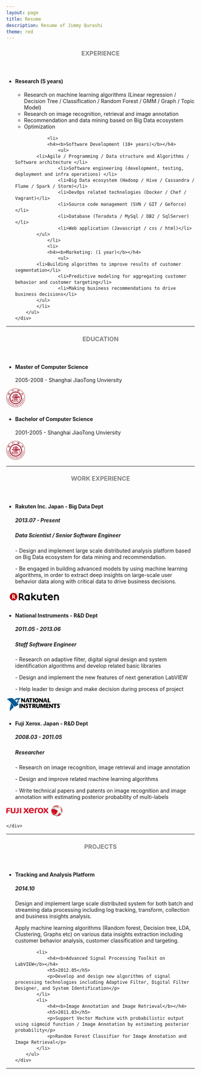 ```yaml
---
layout: page
title: Resume
description: Resume of Jimmy Qurashi
theme: red
---
```


<!-- Experience -->
<section class="row">
	<header class="col-md-3">
    <h3 style="text-transform:uppercase;color:gray">Experience</h3>
	</header>
	<div class="col-md-9">
	    <ul>
		<li>
                <h4><b>Research (5 years)</b></h4>
                    <ul> 
			<li>Research on machine learning algorithms (Linear regression / Decision Tree / Classification / Random Forest / GMM / Graph / Topic Model) </li>
                	<li>Research on image recognition, retrieval and image annotation</li>
                	<li>Recommendation and data mining based on Big Data ecosystem</li>
                	<li>Optimization</li>
		    </ul>
                </li>

            	<li>
                <h4><b>Software Development (10+ years)</b></h4>
                    <ul> 
			<li>Agile / Programming / Data structure and Algorithms / Software architecture </li>
                	<li>Software engineering (development, testing, deployment and infra operations) </li>
                	<li>Big Data ecosystem (Hadoop / Hive / Cassandra / Flume / Spark / Storm)</li>
                	<li>DevOps related technologies (Docker / Chef / Vagrant)</li>
                	<li>Source code management (SVN / GIT / Geforce)</li>
                	<li>Database (Teradata / MySql / DB2 / SqlServer)</li>
                	<li>Web application (Javascript / css / html)</li>
		    </ul>
            	</li>
            	<li>
                <h4><b>Marketing: (1 year)</b></h4>
                    <ul> 
			<li>Building algorithms to improve results of customer segmentation</li>
                	<li>Predictive modeling for aggregating customer behavior and customer targeting</li>
                	<li>Making business recommendations to drive business decisions</li>
		    </ul>
	    	</li>
	    </ul>
	</div>
</section>
<hr/>

<!-- Education -->
<section class="row">
	<header class="col-md-3">
		<h3 style="text-transform:uppercase;color:gray">Education</h3>
	</header>
	<div class="col-md-9">
        <div class="row">
            <div class="col-md-6">
                <ul>
                <li>
                    <h4>Master of Computer Science</h4>
                    <p>2005-2008 - Shanghai JiaoTong Unviersity</p></li></ul>
            </div>
            <div class="col-md-6">
                <img src='/assets/images/SJTU.jpg' width="50" >
            </div>
        </div>
        <div class="row">
            <div class="col-md-6">
                <ul>
                <li>
                    <h4>Bachelor of Computer Science</h4>
                    <p>2001-2005 - Shanghai JiaoTong Unviersity</p></li></ul>
            </div>
            <div class="col-md-6">
                <img src='/assets/images/SJTU.jpg' width="50" >
            </div>
        </div>
	</div>
</section>
<hr/>

<!-- Work -->
<section class="row">
	<header class="col-md-3">
		<h3 style="text-transform:uppercase;color:gray">Work Experience</h3>
	</header>
	<div class="col-md-9">
		<div class="row">
		    <div class="col-md-6">
		        <ul>
		        <li>
		            <h4><b>Rakuten Inc. Japan - Big Data Dept </b></h4>
			    <h5><b>2013.07 - Present</b></h5>
			    <h5><b> Data Scientist / Senior Software Engineer </b></h5>
			    <p> - Design and implement large scale distributed analysis platform based on Big Data ecosystem for data mining and recommendation.</p>
			    <p> - Be engaged in building advanced models by using machine learning algorithms, in order to extract deep insights on large-scale user behavior data along with critical data to drive business decisions.</p>
			</li>
			</ul>
		    </div>
		    <div class="col-md-6">
			<p></p><p>
		        <img src='/assets/images/rakuten.jpg' width="150" ></p>
		    </div>
		</div>		
		<div class="row">
		    <div class="col-md-6">
		        <ul>
		        <li>
		            <h4><b>National Instruments - R&D Dept </b></h4>
			    <h5><b>2011.05 - 2013.06</b></h5>
			    <h5><b> Staff Software Engineer </b></h5>
			    <p> - Research on adaptive filter, digital signal design and system identification algorithms and develop related basic libraries </p>
			    <p> - Design and implement the new features of next generation LabVIEW </p>
			    <p> - Help leader to design and make decision during process of project </p>
			</li>
			</ul>
		    </div>
		    <div class="col-md-6">
			<p></p><p>
		        <img src='/assets/images/NI.jpg' width="150" ></p>
		    </div>
		</div>	
		<div class="row">
		    <div class="col-md-6">
		        <ul>
		        <li>
		            <h4><b>Fuji Xerox. Japan - R&D Dept</b></h4>
			    <h5><b>2008.03 - 2011.05</b></h5>
			    <h5><b> Researcher </b></h5>
			    <p> - Research on image recognition, image retrieval and image annotation</p>
			    <p> - Design and improve related machine learning algorithms</p>
			    <p> - Write technical papers and patents on image recognition and image annotation with estimating posterior probability of multi-labels</p>
			</li>
			</ul>
		    </div>
		    <div class="col-md-6">
			<p></p><p>
		        <img src='/assets/images/FX.jpg' width="150" ></p>
		    </div>
		</div>	

	</div>
</section>
<hr/>

<!-- Projects -->
<section class="row">
	<header class="col-md-3">
		<h3 style="text-transform:uppercase;color:gray">Projects</h3>
	</header>
	<div class="col-md-9">
		<ul>
			<li>
	            <h4><b>Tracking and Analysis Platform</b></h4>
				<h5>2014.10</h5>
	            <p>Design and implement large scale distributed system for both batch and streaming data processing including log tracking, transform, collection and business insights analysis.</p>
				<p>Apply machine learning algorithms (Random forest, Decision tree, LDA, Clustering, Graphs etc) on various data insights extraction including customer behavior analysis, customer classification and targeting.</p>
			</li>
		
            <li>
                <h4><b>Advanced Signal Processing Toolkit on LabVIEW</b></h4>
				<h5>2012.05</h5>
                <p>Develop and design new algorithms of signal processing technologies including Adaptive Filter, Digital Filter Designer, and System Identification</p>
            </li>
            <li>
                <h4><b>Image Annotation and Image Retrieval</b></h4>
		        <h5>2011.03</h5>
                <p>Support Vector Machine with probabilistic output using sigmoid function / Image Annotation by estimating posterior probability</p>
				<p>Random Forest Classifier for Image Annotation and Image Retrieval</p>
			</li>
        </ul>
	</div>
</section>
<hr/>


   

